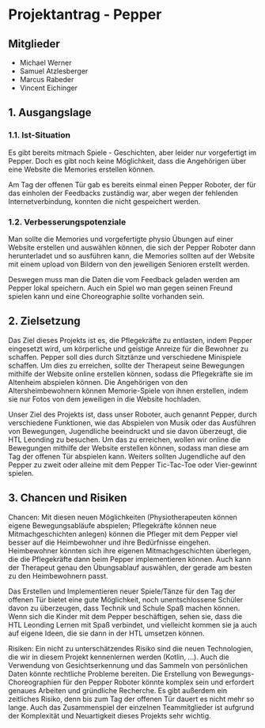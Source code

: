 # Projektantrag - Pepper

## Mitglieder
- Michael Werner
- Samuel Atzlesberger
- Marcus Rabeder
- Vincent Eichinger


## 1. Ausgangslage

### 1.1. Ist-Situation

Es gibt bereits mitmach Spiele - Geschichten, aber leider nur vorgefertigt im Pepper. Doch es gibt noch keine Möglichkeit, dass die Angehörigen über eine Website die Memories erstellen können. 

Am Tag der offenen Tür gab es bereits einmal einen Pepper Roboter, der für das einholen der Feedbacks zuständig war, aber wegen der fehlenden Internetverbindung, konnten die nicht gespeichert werden.

<!-- Hier wird zuerst das Projektumfeld geklärt: Geht es um den Imkerverein oder das Schulbuffet der HTL Leonding? - Beschreiben Sie die Istsituation: Um welche Aktivitäten/Abläufe handelt es sich?-->

### 1.2. Verbesserungspotenziale

Man sollte die Memories und vorgefertigte physio Übungen auf einer Website erstellen und auswählen können, die sich der Pepper Roboter dann herunterladet und so ausführen kann, die Memories sollten auf der Website mit einem upload von Bildern von den jeweiligen Senioren erstellt werden.

Deswegen muss man die Daten die vom Feedback geladen werden am Pepper lokal speichern. Auch ein Spiel wo man gegen seinen Freund spielen kann und eine Choreographie sollte vorhanden sein.

<!--

> - Beschreiben Sie hier die Probleme und Verbesserungspotenziale in bezug auf die Istsituation.
> - Es sollte dabei klar werden, dass unbedingt Handlungsbedarf besteht! -->

## 2. Zielsetzung


Das Ziel dieses Projekts ist es, die Pflegekräfte zu entlasten, indem Pepper eingesetzt wird, um körperliche und geistige Anreize für die Bewohner zu schaffen. Pepper soll dies durch Sitztänze und verschiedene Minispiele schaffen. Um dies zu erreichen, sollte der Therapeut seine Bewegungen mithilfe der Website online erstellen können, sodass die Pflegekräfte sie im Altenheim abspielen können. Die Angehörigen von den Altersheimbewohnern können Memorie-Spiele von ihnen erstellen, indem sie nur Fotos von dem jeweiligen in die Website hochladen.

Unser Ziel des Projekts ist, dass unser Roboter, auch genannt Pepper, durch verschiedene Funktionen, wie das Abspielen von Musik oder das Ausführen von Bewegungen, Jugendliche beeindruckt und sie davon überzeugt, die HTL Leonding zu besuchen. Um das zu erreichen, wollen wir online die Bewegungen mithilfe der Website erstellen können, sodass man diese am Tag der offenen Tür abspielen kann. Weiters sollten Jugendliche auf den Pepper zu zweit oder alleine mit dem Pepper Tic-Tac-Toe oder Vier-gewinnt spielen.





<!-- Skizzieren Sie Ihr Konzept für ein neues System, das die vorher beschriebenen Probleme lösen kann.
> - Verwenden Sie dazu eine Mindmap, um die Kern-Features Ihres Systems herauszuarbeiten.-->

## 3. Chancen und Risiken

Chancen:
Mit diesen neuen Möglichkeiten (Physiotherapeuten können eigene Bewegungsabläufe abspielen; Pflegekräfte können neue Mitmachgeschichten anlegen) können die Pfleger mit dem Pepper viel besser auf die Heimbewohner und ihre Bedürfnisse eingehen. Heimbewohner könnten sich ihre eigenen Mitmachgeschichten überlegen, die die Pflegekräfte dann beim Pepper implementieren können. Auch kann der Therapeut genau den Übungsablauf auswählen, der gerade am besten zu den Heimbewohnern passt.


Das Erstellen und Implementieren neuer Spiele/Tänze für den Tag der offenen Tür bietet eine gute Möglichkeit, noch unentschlossene Schüler davon zu überzeugen, dass Technik und Schule Spaß machen können. Wenn sich die Kinder mit dem Pepper beschäftigen, sehen sie, dass die HTL Leonding Lernen mit Spaß verbindet, und vielleicht kommen sie ja auch auf eigene Ideen, die sie dann in der HTL umsetzen können.


Risiken:
Ein nicht zu unterschätzendes Risiko sind die neuen Technologien, die wir in diesem Projekt kennenlernen werden (Kotlin, ...). Auch die Verwendung von Gesichtserkennung und das Sammeln von persönlichen Daten könnte rechtliche Probleme bereiten. Die Erstellung von Bewegungs-Choreographien für den Pepper Roboter könnte komplex sein und erfordert genaues Arbeiten und gründliche Recherche. Es gibt außerdem ein zeitliches Risiko, denn bis zum Tag der offenen Tür dauert es nicht mehr so lange. Auch das Zusammenspiel der einzelnen Teammitglieder ist aufgrund der Komplexität und Neuartigkeit dieses Projekts sehr wichtig.